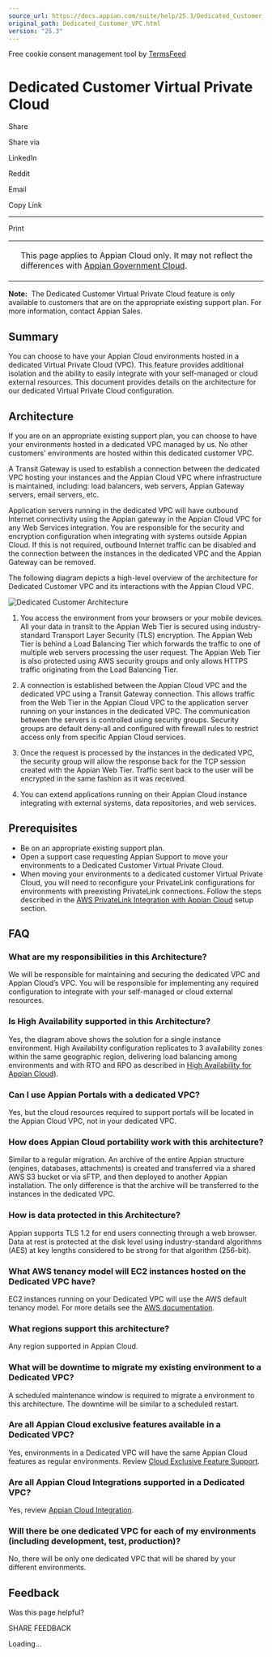 ```yaml
---
source_url: https://docs.appian.com/suite/help/25.3/Dedicated_Customer_VPC.html
original_path: Dedicated_Customer_VPC.html
version: "25.3"
---
```


Free cookie consent management tool by [TermsFeed](https://www.termsfeed.com/)

# Dedicated Customer Virtual Private Cloud

Share

Share via

LinkedIn

Reddit

Email

Copy Link

* * *

Print

<table><tbody><tr><td><i class="bi bi-clouds" aria-hidden="true"></i></td><td><p>This page applies to Appian Cloud only. It may not reflect the differences with <a href="/suite/help/25.3/appian-government-cloud-overview.html">Appian Government Cloud</a>.</p></td></tr></tbody></table>

**Note:**  The Dedicated Customer Virtual Private Cloud feature is only available to customers that are on the appropriate existing support plan. For more information, contact Appian Sales.

## Summary

You can choose to have your Appian Cloud environments hosted in a dedicated Virtual Private Cloud (VPC). This feature provides additional isolation and the ability to easily integrate with your self-managed or cloud external resources. This document provides details on the architecture for our dedicated Virtual Private Cloud configuration.

## Architecture

If you are on an appropriate existing support plan, you can choose to have your environments hosted in a dedicated VPC managed by us. No other customers' environments are hosted within this dedicated customer VPC.

A Transit Gateway is used to establish a connection between the dedicated VPC hosting your instances and the Appian Cloud VPC where infrastructure is maintained, including: load balancers, web servers, Appian Gateway servers, email servers, etc.

Application servers running in the dedicated VPC will have outbound Internet connectivity using the Appian gateway in the Appian Cloud VPC for any Web Services integration. You are responsible for the security and encryption configuration when integrating with systems outside Appian Cloud. If this is not required, outbound Internet traffic can be disabled and the connection between the instances in the dedicated VPC and the Appian Gateway can be removed.

The following diagram depicts a high-level overview of the architecture for Dedicated Customer VPC and its interactions with the Appian Cloud VPC.

![Dedicated Customer Architecture](images/dvpc-arch.png)

1.  You access the environment from your browsers or your mobile devices. All your data in transit to the Appian Web Tier is secured using industry-standard Transport Layer Security (TLS) encryption. The Appian Web Tier is behind a Load Balancing Tier which forwards the traffic to one of multiple web servers processing the user request. The Appian Web Tier is also protected using AWS security groups and only allows HTTPS traffic originating from the Load Balancing Tier.

2.  A connection is established between the Appian Cloud VPC and the dedicated VPC using a Transit Gateway connection. This allows traffic from the Web Tier in the Appian Cloud VPC to the application server running on your instances in the dedicated VPC. The communication between the servers is controlled using security groups. Security groups are default deny-all and configured with firewall rules to restrict access only from specific Appian Cloud services.

3.  Once the request is processed by the instances in the dedicated VPC, the security group will allow the response back for the TCP session created with the Appian Web Tier. Traffic sent back to the user will be encrypted in the same fashion as it was received.

4.  You can extend applications running on their Appian Cloud instance integrating with external systems, data repositories, and web services.

## Prerequisites

-   Be on an appropriate existing support plan.
-   Open a support case requesting Appian Support to move your environments to a Dedicated Customer Virtual Private Cloud.
-   When moving your environments to a dedicated customer Virtual Private Cloud, you will need to reconfigure your PrivateLink configurations for environments with preexisting PrivateLink connections. Follow the steps described in the [AWS PrivateLink Integration with Appian Cloud](Access_Customer_VPC_using_AWS_PrivateLink.html#setup) setup section.

## FAQ

### What are my responsibilities in this Architecture?

We will be responsible for maintaining and securing the dedicated VPC and Appian Cloud’s VPC. You will be responsible for implementing any required configuration to integrate with your self-managed or cloud external resources.

### Is High Availability supported in this Architecture?

Yes, the diagram above shows the solution for a single instance environment. High Availability configuration replicates to 3 availability zones within the same geographic region, delivering load balancing among environments and with RTO and RPO as described in [High Availability for Appian Cloud](High_Availability_for_Appian_Cloud.html)).

### Can I use Appian Portals with a dedicated VPC?

Yes, but the cloud resources required to support portals will be located in the Appian Cloud VPC, not in your dedicated VPC.

### How does Appian Cloud portability work with this architecture?

Similar to a regular migration. An archive of the entire Appian structure (engines, databases, attachments) is created and transferred via a shared AWS S3 bucket or via sFTP, and then deployed to another Appian installation. The only difference is that the archive will be transferred to the instances in the dedicated VPC.

### How is data protected in this Architecture?

Appian supports TLS 1.2 for end users connecting through a web browser. Data at rest is protected at the disk level using industry-standard algorithms (AES) at key lengths considered to be strong for that algorithm (256-bit).

### What AWS tenancy model will EC2 instances hosted on the Dedicated VPC have?

EC2 instances running on your Dedicated VPC will use the AWS default tenancy model. For more details see the [AWS documentation](https://docs.aws.amazon.com/AWSEC2/latest/UserGuide/dedicated-instance.html).

### What regions support this architecture?

Any region supported in Appian Cloud.

### What will be downtime to migrate my existing environment to a Dedicated VPC?

A scheduled maintenance window is required to migrate a environment to this architecture. The downtime will be similar to a scheduled restart.

### Are all Appian Cloud exclusive features available in a Dedicated VPC?

Yes, environments in a Dedicated VPC will have the same Appian Cloud features as regular environments. Review [Cloud Exclusive Feature Support](https://docs.appian.com/suite/help/latest/Appian_Cloud_Availability.html#cloud-exclusive-feature-support).

### Are all Appian Cloud Integrations supported in a Dedicated VPC?

Yes, review [Appian Cloud Integration](https://docs.appian.com/suite/help/latest/Appian_Cloud_Integration.html).

### Will there be one dedicated VPC for each of my environments (including development, test, production)?

No, there will be only one dedicated VPC that will be shared by your different environments.

## Feedback

Was this page helpful?

SHARE FEEDBACK

Loading...